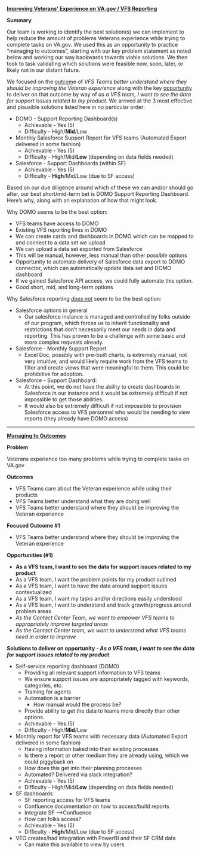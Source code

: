 **<span style="text-decoration:underline;">Improving Veterans’ Experience on VA.gov / VFS Reporting</span>**

**Summary**

Our team is working to identify the best solution(s) we can implement to help reduce the amount of problems Veterans experience while trying to complete tasks on VA.gov. We used this as an opportunity to practice “managing to outcomes”, starting with our key problem statement as noted below and working our way backwards towards viable solutions. We then took to task validating which solutions were feasible now, soon, later, or likely not in our distant future.

We focused on the <span style="text-decoration:underline;">outcom</span>e of _VFS Teams better understand where they should be improving the Veteran experience_ along with the key <span style="text-decoration:underline;">opportunity</span> to deliver on that outcome by way of _as a VFS team, I want to see the data for support issues related to my product._ We arrived at the 3 most effective and plausible solutions listed here in no particular order:



*   DOMO - Support Reporting Dashboard(s)
    *   Achievable - Yes (5)
    *   Difficulty - High/**Mid**/Low
*   Monthly Salesforce Support Report for VFS teams (Automated Export delivered in some fashion)
    *   Achievable - Yes (5)
    *   Difficulty - High/Mid/**Low** (depending on data fields needed)
*   Salesforce - Support Dashboards (within SF)
    *   Achievable - Yes (5)
    *   Difficulty - **High**/Mid/Low (due to SF access)

Based on our due diligence around which of these we can and/or should go after, our best short/mid-term bet is DOMO Support Reporting Dashboard. Here’s why, along with an explanation of how that might look.

Why DOMO seems to be the best option:



*   VFS teams have access to DOMO
*   Existing VFS reporting lives in DOMO
*   We can create cards and dashboards in DOMO which can be mapped to and connect to a data set we upload
*   We can upload a data set exported from Salesforce
*   This will be manual, however, less manual than other _possible_ options
*   Opportunity to automate delivery of Salesforce data export to DOMO connector, which can automatically update data set and DOMO dashboard
*   If we gained Salesforce API access, we could fully automate this option.
*   Good short, mid, and long-term options

Why Salesforce reporting _<span style="text-decoration:underline;">does not</span>_ seem to be the best option:



*   Salesforce options in general
    *   Our salesforce instance is managed and controlled by folks outside of our program, which forces us to inherit functionality and restrictions that don’t necessarily meet our needs in data and reporting. This has proven to be a challenge with some basic and more complex requests already.
*   Salesforce - Monthly Support Report 
    *   Excel Doc, possibly with pre-built charts, is extremely manual, not very intuitive, and would likely require work from the VFS teams to filter and create views that were meaningful to them. This could be prohibitive for adoption.
*   Salesforce - Support Dashboard:
    *   At this point, we do not have the ability to create dashboards in Salesforce in our instance and it would be extremely difficult if not impossible to get those abilities.
    *   It would also be extremely difficult if not impossible to provision Salesforce access to VFS personnel who would be needing to view reports (they already have DOMO access)

----

**<span style="text-decoration:underline;">Managing to Outcomes</span>**

**Problem**

Veterans experience too many problems while trying to complete tasks on VA.gov

**Outcomes**



*   VFS Teams care about the Veteran experience while using their products
*   VFS Teams better understand what they are doing well
*   VFS Teams better understand where they should be improving the Veteran experience

**Focused Outcome #1**



*   VFS Teams better understand where they should be improving the Veteran experience

**Opportunities (#1)**



*   **As a VFS team, I want to see the data for support issues related to my product**
*   As a VFS team, I want the problem points for my product outlined
*   As a VFS team, I want to have the data around support issues contextualized
*   As a VFS team, I want my tasks and/or directions easily understood
*   As a VFS team, I want to understand and track growth/progress around problem areas
*   _As the Contact Center Team, we want to empower VFS teams to appropriately improve targeted areas_
*   _As the Contact Center team, we want to understand what VFS teams need in order to improve_

**Solutions to deliver on opportunity - _As a VFS team, I want to see the data for support issues related to my product_**



*   Self-service reporting dashboard (DOMO)
    *   Providing all relevant support information to VFS teams
    *   We ensure support issues are appropriately tagged with keywords, categories, etc.
    *   Training for agents
    *   Automation is a barrier
        *   How manual would the process be?
    *   Provide ability to get the data to teams more directly than other options.
    *   Achievable - Yes (5)
    *   Difficulty - High/**Mid**/Low
*   Monthly report for VFS teams with necessary data (Automated Export delivered in some fashion)
    *   Having information baked into their existing processes
    *   Is there a report or other medium they are already using, which we could piggyback on
    *   How does this get into their planning processes
    *   Automated? Delivered via slack integration?
    *   Achievable - Yes (5)
    *   Difficulty - High/Mid/**Low** (depending on data fields needed)
*   SF dashboards
    *   SF reporting access for VFS teams
    *   Confluence documentation on how to access/build reports
    *   Integrate SF -->Confluence
    *   How can folks access?
    *   Achievable - Yes (5)
    *   Difficulty - **High**/Mid/Low (due to SF access)
*   VEO creates/had integration with PowerBI and their SF CRM data
    *   Can make this available to view by users
